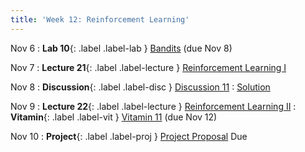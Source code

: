 ```yaml
---
title: 'Week 12: Reinforcement Learning'
---
```


Nov 6
: **Lab 10**{: .label .label-lab } [Bandits](https://data102.datahub.berkeley.edu/hub/user-redirect/git-pull?repo=https%3A%2F%2Fgithub.com%2Fds-102%2Ffa23-materials&urlpath=lab%2Ftree%2Ffa23-materials%2Flab%2Flab10%2Flab10.ipynb&branch=main) (due Nov 8)

Nov 7
: **Lecture 21**{: .label .label-lecture } [Reinforcement Learning I](lecture/lec21)

Nov 8
: **Discussion**{: .label .label-disc } [Discussion 11](https://drive.google.com/file/d/1EElwF3fmg_y8SP-9EKm4AkiJ6zJWtUhU/view?usp=sharing)
    : [Solution](https://drive.google.com/file/d/1NJYNfgAyn54YfjJ6vycawOF1B18__QWL/view?usp=sharing)

Nov 9
: **Lecture 22**{: .label .label-lecture } [Reinforcement Learning II](lecture/lec22)
: **Vitamin**{: .label .label-vit } [Vitamin 11](https://www.gradescope.com/courses/572015/assignments/3664480) (due Nov 12)

Nov 10
: **Project**{: .label .label-proj } [Project Proposal](https://edstem.org/us/courses/42657/discussion/3786718) Due
